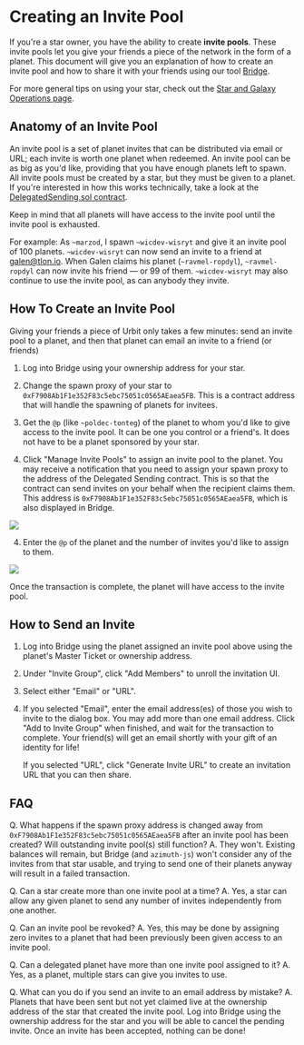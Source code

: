 # Creating an Invite Pool

If you're a star owner, you have the ability to create **invite pools**. These invite pools let you give your friends a piece of the network in the form of a planet. This document will give you an explanation of how to create an invite pool and how to share it with your friends using our tool [Bridge](https://bridge.urbit.org).

For more general tips on using your star, check out the [Star and Galaxy Operations page](urbit-docs/manual/).

## Anatomy of an Invite Pool

An invite pool is a set of planet invites that can be distributed via email or URL; each invite is worth one planet when redeemed. An invite pool can be as big as you'd like, providing that you have enough planets left to spawn. All invite pools must be created by a star, but they must be given to a planet. If you're interested in how this works technically, take a look at the [DelegatedSending.sol contract](https://github.com/urbit/azimuth/blob/master/contracts/DelegatedSending.sol).

Keep in mind that all planets will have access to the invite pool until the invite pool is exhausted.

For example: As `~marzod`, I spawn `~wicdev-wisryt` and give it an invite pool of 100 planets. `~wicdev-wisryt` can now send an invite to a friend at galen@tlon.io. When Galen claims his planet (`~ravmel-ropdyl`), `~ravmel-ropdyl` can now invite his friend — or 99 of them. `~wicdev-wisryt` may also continue to use the invite pool, as can anybody they invite.

## How To Create an Invite Pool

Giving your friends a piece of Urbit only takes a few minutes: send an invite pool to a planet, and then that planet can email an invite to a friend (or friends)

1. Log into Bridge using your ownership address for your star.

2. Change the spawn proxy of your star to `0xF7908Ab1F1e352F83c5ebc75051c0565AEaea5FB`. This is a contract address that will handle the spawning of planets for invitees.

3. Get the `@p` (like `~poldec-tonteg`) of the planet to whom you'd like to give access to the invite pool. It can be one you control or a friend's. It does not have to be a planet sponsored by your star.

3. Click "Manage Invite Pools" to assign an invite pool to the planet. You may receive a notification that you need to assign your spawn proxy to the address of the Delegated Sending contract. This is so that the contract can send invites on your behalf when the recipient claims them. This address is `0xF7908Ab1F1e352F83c5ebc75051c0565AEaea5FB`, which is also displayed in Bridge.

![](https://media.urbit.org/docs/invite-pool/browser-point.png)

4. Enter the `@p` of the planet and the number of invites you'd like to assign to them.

![](https://media.urbit.org/docs/invite-pool/browser-create-pool.png)

Once the transaction is complete, the planet will have access to the invite pool.

## How to Send an Invite

1. Log into Bridge using the planet assigned an invite pool above using the planet's Master Ticket or ownership address.

2. Under "Invite Group", click "Add Members" to unroll the invitation UI.

3. Select either "Email" or "URL".

4. If you selected "Email", enter the email address(es) of those you wish to invite to the dialog box. You may add more than one email address. Click "Add to Invite Group" when finished, and wait for the transaction to complete. Your friend(s) will get an email shortly with your gift of an identity for life!

   If you selected "URL", click "Generate Invite URL" to create an invitation URL that you can then share.

## FAQ

Q. What happens if the spawn proxy address is changed away from `0xF7908Ab1F1e352F83c5ebc75051c0565AEaea5FB` after an invite pool has been created? Will outstanding invite pool(s) still function?
A. They won't. Existing balances will remain, but Bridge (and `azimuth-js`) won't consider any of the invites from that star usable, and trying to send one of their planets anyway will result in a failed transaction.

Q. Can a star create more than one invite pool at a time?
A. Yes, a star can allow any given planet to send any number of invites independently from one another.

Q. Can an invite pool be revoked?
A. Yes, this may be done by assigning zero invites to a planet that had been previously been given access to an invite pool.

Q. Can a delegated planet have more than one invite pool assigned to it?
A. Yes, as a planet, multiple stars can give you invites to use.

Q. What can you do if you send an invite to an email address by mistake?
A. Planets that have been sent but not yet claimed live at the ownership address of the star that created the invite pool. Log into Bridge using the ownership address for the star and you will be able to cancel the pending invite. Once an invite has been accepted, nothing can be done!
